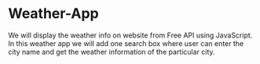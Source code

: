 # Weather-App
We will display the weather info on website from Free API using JavaScript. In this weather app we will add one search box where user can enter the city name and get the weather information of the particular city.
